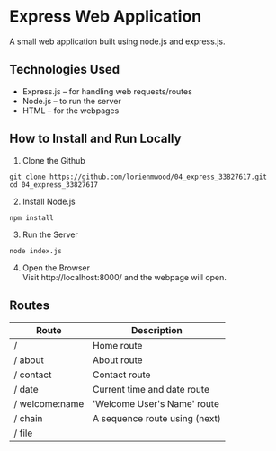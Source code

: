 # Express Web Application 
A small web application built using node.js and express.js. 

## Technologies Used 
- Express.js – for handling web requests/routes
- Node.js – to run the server
- HTML – for the webpages

## How to Install and Run Locally 

1. Clone the Github 
```
git clone https://github.com/lorienmwood/04_express_33827617.git
cd 04_express_33827617
```
2. Install Node.js
```
npm install
```
3. Run the Server 
```
node index.js
```
4. Open the Browser \
Visit http://localhost:8000/ and the webpage will open. 


## Routes 

| Route             | Description   |
| ----------------- | ------------- |
| /                 | Home route
| / about            | About route 
| / contact          | Contact route
| / date             | Current time and date route 
| / welcome:name     |'Welcome User's Name' route 
| / chain            | A sequence route using (next)
| / file
